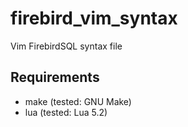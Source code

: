 firebird_vim_syntax
===================

Vim FirebirdSQL syntax file

Requirements
------------

* make (tested: GNU Make)
* lua (tested: Lua 5.2)

